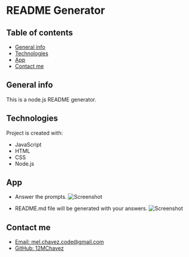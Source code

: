 # README Generator

## Table of contents
* [General info](#general-info)
* [Technologies](#technologies)
* [App](#app)
* [Contact me](#contact-me)

## General info
This is a node.js README generator.  

## Technologies
Project is created with:
* JavaScript
* HTML
* CSS
* Node.js

## App
* Answer the prompts. 
![Screenshot](./assets/images/weather-search.JPG)

* README.md file will be generated with your answers. 
![Screenshot](./assets/images/not-found.JPG)


## Contact me

* [Email: mel.chavez.code@gmail.com](mailto:mel.chavez.code@gmail.com) 
* [GitHub: 12MChavez](https://github.com/12MChavez)